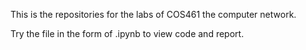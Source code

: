 This is the repositories for the labs of COS461 the computer network.

Try the file in the form of .ipynb to view code and report.
